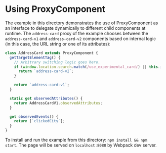 # Using ProxyComponent

The example in this directory demonstrates the use of ProxyComponent as an interface to delegate dynamically to different child components at runtime. The `address-card` proxy of the example chooses between the `address-card-v1` and `address-card-v2` components based on internal logic (in this case, the URL string or one of its attributes):

```js
class AddressCard extends ProxyComponent {
  getTargetElementTag() {
    // Arbitrary switching logic goes here.
    if (window.location.search.match(/use_experimental_card/) || this.isAttributeEnabled(`force-v2`)) {
      return `address-card-v2`;
    }

    return `address-card-v1`;
  }

  static get observedAttributes() {
    return AddressCardV1.observedAttributes;
  }

  get observedEvents() {
    return [`clickedCity`];
  }
}
```

To install and run the example from this directory: `npm install && npm start`. The page will be served on `localhost:8080` by Webpack dev server.
